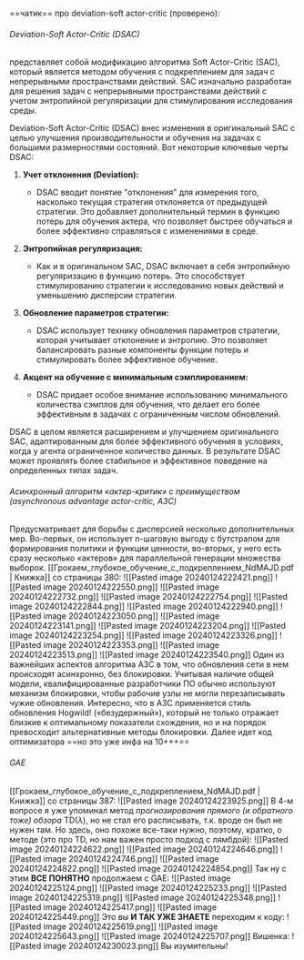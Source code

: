 ==чатик== про deviation-soft actor-critic (проверено):
###### Deviation-Soft Actor-Critic (DSAC) 
представляет собой модификацию алгоритма Soft Actor-Critic (SAC), который является методом обучения с подкреплением для задач с непрерывными пространствами действий. SAC изначально разработан для решения задач с непрерывными пространствами действий с учетом энтропийной регуляризации для стимулирования исследования среды.

Deviation-Soft Actor-Critic (DSAC) внес изменения в оригинальный SAC с целью улучшения производительности и обучения на задачах с большими размерностями состояний. Вот некоторые ключевые черты DSAC:

1. **Учет отклонения (Deviation):**
   - DSAC вводит понятие "отклонения" для измерения того, насколько текущая стратегия отклоняется от предыдущей стратегии. Это добавляет дополнительный термин в функцию потерь для обучения актера, что позволяет быстрее обучаться и более эффективно справляться с изменениями в среде.

2. **Энтропийная регуляризация:**
   - Как и в оригинальном SAC, DSAC включает в себя энтропийную регуляризацию в функцию потерь. Это способствует стимулированию стратегии к исследованию новых действий и уменьшению дисперсии стратегии.

3. **Обновление параметров стратегии:**
   - DSAC использует технику обновления параметров стратегии, которая учитывает отклонение и энтропию. Это позволяет балансировать разные компоненты функции потерь и стимулировать более эффективное обучение.

4. **Акцент на обучение с минимальным сэмплированием:**
   - DSAC придает особое внимание использованию минимального количества сэмплов для обучения, что делает его более эффективным в задачах с ограниченным числом обновлений.

DSAC в целом является расширением и улучшением оригинального SAC, адаптированным для более эффективного обучения в условиях, когда у агента ограниченное количество данных. В результате DSAC может проявлять более стабильное и эффективное поведение на определенных типах задач.


###### Асинхронный алгоритм «актер-критик» с преимуществом (asynchronous advantage actor-critic, A3C)
Предусматривает для борьбы с дисперсией несколько дополнительных мер. Во-первых, он использует n-шаговую выгоду с бутстрапом для формирования политики и функции ценности, во-вторых, у него есть сразу несколько «актеров» для параллельной генерации множества выборок.
[[Грокаем_глубокое_обучение_с_подкреплением_NdMAJD.pdf | Книжка]] со страницы 380:
![[Pasted image 20240124222421.png]]
![[Pasted image 20240124222550.png]]
![[Pasted image 20240124222732.png]]
![[Pasted image 20240124222754.png]]
![[Pasted image 20240124222844.png]]
![[Pasted image 20240124222940.png]]
![[Pasted image 20240124223050.png]]
![[Pasted image 20240124223141.png]]
![[Pasted image 20240124223204.png]]
![[Pasted image 20240124223254.png]]
![[Pasted image 20240124223326.png]]
![[Pasted image 20240124223353.png]]
![[Pasted image 20240124223513.png]]
![[Pasted image 20240124223540.png]]
Один из важнейших аспектов алгоритма A3C в том, что обновления сети в нем происходят асинхронно, без блокировки. Учитывая наличие общей модели, квалифицированные разработчики ПО обычно используют механизм блокировки, чтобы рабочие узлы не могли перезаписывать чужие обновления. Интересно, что в A3C применяется стиль обновления Hogwild! («безудержный»), который не только отражает близкие к оптимальному показатели схождения, но и на порядок превосходит альтернативные методы блокировки. Далее идет код оптимизатора ==но это уже инфа на 10+++==

###### GAE
[[Грокаем_глубокое_обучение_с_подкреплением_NdMAJD.pdf | Книжка]] со страницы 387:
![[Pasted image 20240124223925.png]]
В 4-м вопросе я уже упоминал метод *прогнозирования прямого (и обратного тоже) обзора* TD($\lambda$), но не стал его расписывать, т.к. вроде он был не нужен там. Но здесь, оно похоже все-таки нужно, поэтому, кратко, о методе (это про TD, но нам важен просто подход с лямбдой):
![[Pasted image 20240124224622.png]]
![[Pasted image 20240124224646.png]]
![[Pasted image 20240124224746.png]]
![[Pasted image 20240124224822.png]]
![[Pasted image 20240124224854.png]]
Так ну с этим **ВСЕ ПОНЯТНО** продолжаем с GAE:
![[Pasted image 20240124225124.png]]
![[Pasted image 20240124225233.png]]
![[Pasted image 20240124225319.png]]
![[Pasted image 20240124225348.png]]
![[Pasted image 20240124225417.png]]
![[Pasted image 20240124225449.png]]
Это вы **И ТАК УЖЕ ЗНАЕТЕ** переходим к коду:
![[Pasted image 20240124225619.png]]
![[Pasted image 20240124225643.png]]
![[Pasted image 20240124225707.png]]
Вишенка:
![[Pasted image 20240124230023.png]]
Вы изумительны!